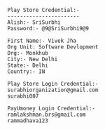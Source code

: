   	Play Store Credential:-
  	-----------------------
  	Alish:- SriSurbhi
  	Password:- @9@SriSurbhi9@9

  	First Name:- Vivek Jha
  	Org Unit: Software Devlopment
  	Org:- Monkhub
  	City:- New Delhi
  	State:- Delhi
  	Country:- IN

    Play Store Login Credential:-
  	surabhiorganization@gmail.com
    surabhi007

    PayUmoney Login Credential:-
    ramlakshman.brs@gmail.com
    rammadhava123
